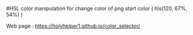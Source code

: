 #HSL color manipulation for change color of png start color ( hls(120, 67%, 54%) )

Web page :
https://holyhelper1.github.io/color_selector/
